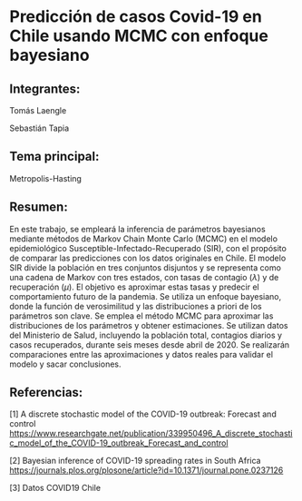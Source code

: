 # Predicción de casos Covid-19 en Chile usando MCMC con enfoque bayesiano

## Integrantes:

Tomás Laengle

Sebastián Tapia

## Tema principal:

Metropolis-Hasting

## Resumen:

En este trabajo, se empleará la inferencia de parámetros bayesianos mediante métodos de Markov Chain Monte Carlo (MCMC) en el modelo epidemiológico Susceptible-Infectado-Recuperado (SIR), con el propósito de comparar las predicciones con los datos originales en Chile. El modelo SIR divide la población en tres conjuntos disjuntos y se representa como una cadena de Markov con tres estados, con tasas de contagio ($\lambda$) y de recuperación ($\mu$). El objetivo es aproximar estas tasas y predecir el comportamiento futuro de la pandemia. Se utiliza un enfoque bayesiano, donde la función de verosimilitud y las distribuciones a priori de los parámetros son clave. Se emplea el método MCMC para aproximar las distribuciones de los parámetros y obtener estimaciones. Se utilizan datos del Ministerio de Salud, incluyendo la población total, contagios diarios y casos recuperados, durante seis meses desde abril de 2020. Se realizarán comparaciones entre las aproximaciones y datos reales para validar el modelo y sacar conclusiones.

## Referencias:

[1] A discrete stochastic model of the COVID-19 outbreak: Forecast and control https://www.researchgate.net/publication/339950496_A_discrete_stochastic_model_of_the_COVID-19_outbreak_Forecast_and_control

[2] Bayesian inference of COVID-19 spreading rates in South Africa https://journals.plos.org/plosone/article?id=10.1371/journal.pone.0237126

[3] Datos COVID19 Chile
